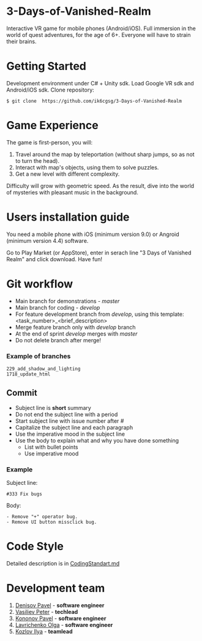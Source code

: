 # 3-Days-of-Vanished-Realm
Interactive VR game for mobile phones (Android/iOS). Full immersion in the world of quest adventures, for the age of 6+. Everyone will have to strain their brains.

# Getting Started
Development environment under C# + Unity sdk.
Load Google VR sdk and Android/iOS sdk.
Clone repository:
```
$ git clone  https://github.com/ik6cgsg/3-Days-of-Vanished-Realm
```

# Game Experience 
The game is first-person, you will:
1) Travel around the map by teleportation (without sharp jumps, so as not to turn the head).
2) Interact with map's objects, using them to solve puzzles.
3) Get a new level with different complexity.

Difficulty will grow with geometric speed. As the result, dive into the world of mysteries with pleasant music in the background.

# Users installation guide

You need a mobile phone with iOS (minimum version 9.0) or Angroid (minimum version 4.4) software.

Go to Play Market (or AppStore), enter in serach line "3 Days of Vanished Realm" and click download. Have fun!

# Git workflow
* Main branch for demonstrations - *master*
* Main branch for coding - *develop*
* For feature development branch from *develop*, using this template: <task_number>_<brief_description>
* Merge feature branch only with *develop* branch
* At the end of sprint *develop* merges with *master*
* Do not delete branch after merge!

### Example of branches
```
229_add_shadow_and_lighting
1718_update_html
```
## Commit
* Subject line is **short** summary
* Do not end the subject line with a period
* Start subject line with issue number after *#*
* Capitalize the subject line and each paragraph
* Use the imperative mood in the subject line
* Use the body to explain what and why you have done something
  * List with bullet points
  * Use imperative mood

### Example
Subject line:
```
#333 Fix bugs
```
Body:
```
- Remove "+" operator bug.
- Remove UI button missclick bug.
```

# Code Style
Detailed description is in [CodingStandart.md](https://github.com/ik6cgsg/3-Days-of-Vanished-Realm/blob/master/CodingStandart.md)

# Development team
1) [Denisov Pavel](https://github.com/Ppasha9) - **software engineer**
2) [Vasiliev Peter](https://github.com/pv6) - **techlead**
3) [Kononov Pavel](https://github.com/decentNick) - **software engineer**
4) [Lavrichenko Olga](https://github.com/OLavrik) - **software engineer**
5) [Kozlov Ilya](https://github.com/ik6cgsg) - **teamlead**
